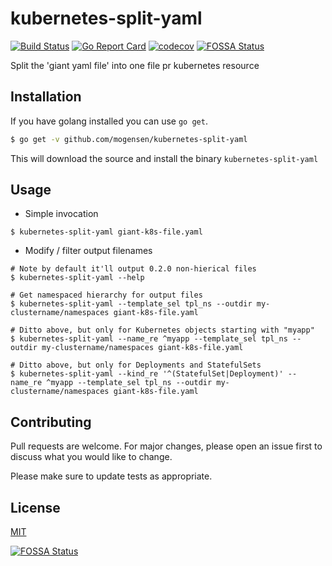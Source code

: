 # kubernetes-split-yaml

[![Build Status](https://img.shields.io/endpoint.svg?url=https%3A%2F%2Factions-badge.atrox.dev%2Fmogensen%2Fkubernetes-split-yaml%2Fbadge%3Fref%3Dmaster&style=flat)](https://actions-badge.atrox.dev/mogensen/kubernetes-split-yaml/goto?ref=master)
[![Go Report Card](https://goreportcard.com/badge/github.com/mogensen/kubernetes-split-yaml)](https://goreportcard.com/report/github.com/mogensen/kubernetes-split-yaml)
[![codecov](https://codecov.io/gh/mogensen/kubernetes-split-yaml/branch/master/graph/badge.svg)](https://codecov.io/gh/mogensen/kubernetes-split-yaml)
[![FOSSA Status](https://app.fossa.com/api/projects/git%2Bgithub.com%2Fmogensen%2Fkubernetes-split-yaml.svg?type=shield)](https://app.fossa.com/projects/git%2Bgithub.com%2Fmogensen%2Fkubernetes-split-yaml?ref=badge_shield)

Split the 'giant yaml file' into one file pr kubernetes resource

## Installation

If you have golang installed you can use `go get`.

```bash
$ go get -v github.com/mogensen/kubernetes-split-yaml
```
This will download the source and install the binary `kubernetes-split-yaml`

## Usage

* Simple invocation

```
$ kubernetes-split-yaml giant-k8s-file.yaml
```

* Modify / filter output filenames

```
# Note by default it'll output 0.2.0 non-hierical files
$ kubernetes-split-yaml --help

# Get namespaced hierarchy for output files
$ kubernetes-split-yaml --template_sel tpl_ns --outdir my-clustername/namespaces giant-k8s-file.yaml

# Ditto above, but only for Kubernetes objects starting with "myapp"
$ kubernetes-split-yaml --name_re ^myapp --template_sel tpl_ns --outdir my-clustername/namespaces giant-k8s-file.yaml

# Ditto above, but only for Deployments and StatefulSets
$ kubernetes-split-yaml --kind_re '^(StatefulSet|Deployment)' --name_re ^myapp --template_sel tpl_ns --outdir my-clustername/namespaces giant-k8s-file.yaml
```


## Contributing
Pull requests are welcome. For major changes, please open an issue first to discuss what you would like to change.

Please make sure to update tests as appropriate.

## License
[MIT](https://choosealicense.com/licenses/mit/)


[![FOSSA Status](https://app.fossa.com/api/projects/git%2Bgithub.com%2Fmogensen%2Fkubernetes-split-yaml.svg?type=large)](https://app.fossa.com/projects/git%2Bgithub.com%2Fmogensen%2Fkubernetes-split-yaml?ref=badge_large)
